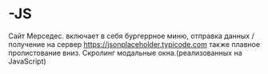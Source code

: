 # -JS
Сайт Мерседес. включает в себя бургеррное  миню, отправка данных /получение на сервер  https://jsonplaceholder.typicode.com
также плавное пролистование вниз. 
Скролинг
модальные окна.(реализованных на JavaScript)
